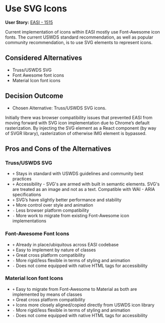# Use SVG Icons

**User Story:** [EASI - 1515](https://jiraent.cms.gov/browse/EASI-1515)

Current implementation of icons within EASI mostly use Font-Awesome icon fonts.  The current USWDS standard recommendation, as well as popular community recommendation, is to use SVG elements to represent icons.

## Considered Alternatives

* Truss/USWDS SVG
* Font Awesome font icons
* Material Icon font icons

## Decision Outcome

* Chosen Alternative: Truss/USWDS SVG icons.

Initially there was browser compatibility issues that prevented EASI from moving forward with SVG icon implementation due to Chrome’s default rasterization.  By injecting the SVG element as a React component (by way of SVGR library), rasterization of otherwise IMG element is bypassed.  

## Pros and Cons of the Alternatives

### Truss/USWDS SVG

* `+` Stays in standard with USWDS guidelines and community best practices
* `+` Accessibility - SVG's are armed with built in semantic elements. SVG's are treated as an image and not as a text. Compatible with WAI - ARIA specifications
* `+` SVG’s have slightly better performance and stability
* `+` More control over style and animation
* `-` Less browser platform compatibility
* `-` More work to migrate from existing Font-Awesome icon implementations

### Font-Awesome Font Icons

* `+` Already in place/ubiquitous across EASI codebase
* `+` Easy to implement by nature of classes
* `+` Great cross platform compatibility
* `-` More rigid/less flexible in terms of styling and animation
* `-` Does not come equipped with native HTML tags for accessibility

### Material Icon font Icons

* `+` Easy to migrate from Font-Awesome to Material as both are implemented by means of classes
* `+` Great cross platform compatibility
* `+` Icons more closely aligned/copied directly from USWDS icon library
* `-` More rigid/less flexible in terms of styling and animation
* `-` Does not come equipped with native HTML tags for accessibility
